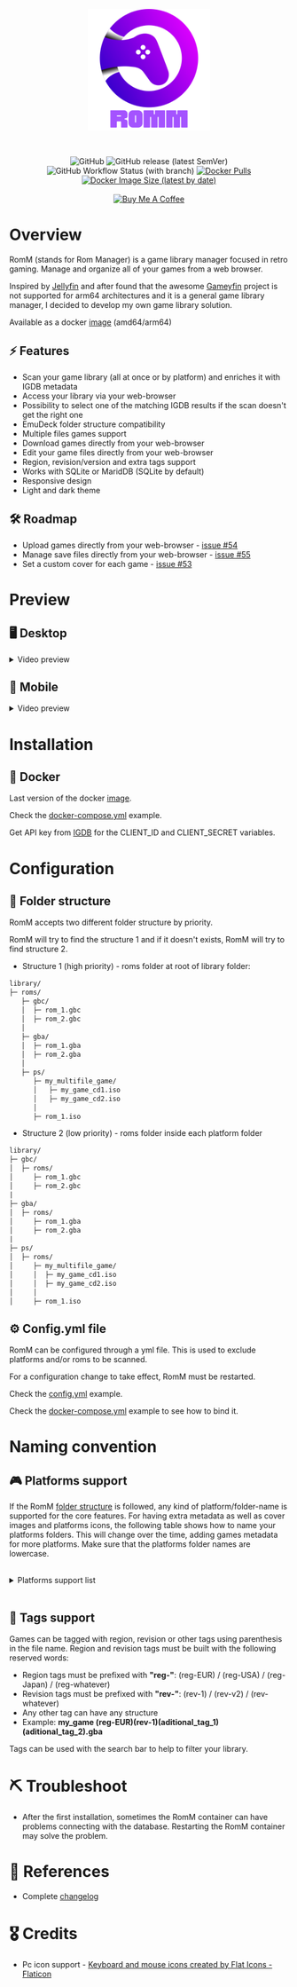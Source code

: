 <div align="center">
  <h1 style="padding:20px;"><img src="romm.svg" height="220px" width="auto" alt="RomM Logo"></h1>
  <img alt="GitHub" src="https://img.shields.io/github/license/zurdi15/romm?style=flat-square">
  <img alt="GitHub release (latest SemVer)" src="https://img.shields.io/github/v/release/zurdi15/romm?style=flat-square">
  <img alt="GitHub Workflow Status (with branch)" src="https://img.shields.io/github/actions/workflow/status/zurdi15/romm/image.yml?style=flat-square&branch=master">
  <a href="https://hub.docker.com/r/zurdi15/romm">
  <img alt="Docker Pulls" src="https://img.shields.io/docker/pulls/zurdi15/romm?style=flat-square">
  <img alt="Docker Image Size (latest by date)" src="https://img.shields.io/docker/image-size/zurdi15/romm?style=flat-square">
</div>
<br>
<div align="center">
  <a href="https://www.buymeacoff.ee/zurdi15" target="_blank"><img src="https://www.buymeacoffee.com/assets/img/custom_images/orange_img.png" alt="Buy Me A Coffee" target="_blank"></a>
</div>

# Overview

RomM (stands for Rom Manager) is a game library manager focused in retro gaming. Manage and organize all of your games from a web browser.

Inspired by [Jellyfin](https://jellyfin.org/) and after found that the awesome [Gameyfin](https://github.com/grimsi/gameyfin) project is not supported for arm64 architectures and it is a general game library manager, I decided to develop my own game library solution.

Available as a docker [image](https://hub.docker.com/r/zurdi15/romm) (amd64/arm64)

## ⚡ Features

* Scan your game library (all at once or by platform) and enriches it with IGDB metadata
* Access your library via your web-browser
* Possibility to select one of the matching IGDB results if the scan doesn't get the right one
* EmuDeck folder structure compatibility
* Multiple files games support
* Download games directly from your web-browser
* Edit your game files directly from your web-browser
* Region, revision/version and extra tags support
* Works with SQLite or MaridDB (SQLite by default)
* Responsive design
* Light and dark theme

## 🛠 Roadmap

* Upload games directly from your web-browser - [issue #54](https://github.com/zurdi15/romm/issues/54)
* Manage save files directly from your web-browser - [issue #55](https://github.com/zurdi15/romm/issues/55)
* Set a custom cover for each game - [issue #53](https://github.com/zurdi15/romm/issues/53)

# Preview

## 🖥 Desktop

<details><summary>Video preview</summary><span>https://user-images.githubusercontent.com/34356590/227992371-33056130-c067-49c1-ae32-b3ba78db6798.mp4</span></details>

## 📱 Mobile

<details><summary>Video preview</summary><span>https://user-images.githubusercontent.com/34356590/228007442-0a9cbf6b-4b62-4c1a-aad8-48b13e6337e8.mp4</span></details>

# Installation

## 🐳 Docker

Last version of the docker [image](https://hub.docker.com/r/zurdi15/romm/tags).

Check the [docker-compose.yml](https://github.com/zurdi15/romm/blob/master/examples/docker-compose.example.yml) example.

Get API key from [IGDB](https://api-docs.igdb.com/#about) for the CLIENT_ID and CLIENT_SECRET variables. 

# Configuration

## 📁 Folder structure

RomM accepts two different folder structure by priority.

RomM will try to find the structure 1 and if it doesn't exists, RomM will try to find structure 2.

  - Structure 1 (high priority) - roms folder at root of library folder:
  ```
  library/
  ├─ roms/
     ├─ gbc/
     │  ├─ rom_1.gbc
     │  ├─ rom_2.gbc
     │
     ├─ gba/
     │  ├─ rom_1.gba
     │  ├─ rom_2.gba
     │ 
     ├─ ps/
        ├─ my_multifile_game/
        │   ├─ my_game_cd1.iso
        │   ├─ my_game_cd2.iso
        │
        ├─ rom_1.iso
  ```
  - Structure 2 (low priority) - roms folder inside each platform folder
  ```
  library/
  ├─ gbc/
  │  ├─ roms/
  │     ├─ rom_1.gbc
  │     ├─ rom_2.gbc
  |
  ├─ gba/
  │  ├─ roms/
  │     ├─ rom_1.gba
  │     ├─ rom_2.gba
  |
  ├─ ps/
  │  ├─ roms/
  │     ├─ my_multifile_game/
  │     │  ├─ my_game_cd1.iso
  │     │  ├─ my_game_cd2.iso
  │     │
  │     ├─ rom_1.iso
  ```

## ⚙️ Config.yml file

RomM can be configured through a yml file. This is used to exclude platforms and/or roms to be scanned.

For a configuration change to take effect, RomM must be restarted.

Check the [config.yml](https://github.com/zurdi15/romm/blob/master/examples/config.example.yml) example.

Check the [docker-compose.yml](https://github.com/zurdi15/romm/blob/master/examples/docker-compose.example.yml) example to see how to bind it.

# Naming convention 

## 🎮 Platforms support

If the RomM [folder structure](#📁-folder-structure) is followed, any kind of platform/folder-name is supported for the core features. For having extra metadata as well as cover images and platforms icons, the following table shows how to name your platforms folders.
This will change over the time, adding games metadata for more platforms. Make sure that the platforms folder names are lowercase.

<br>
<details>
  <summary>Platforms support list</summary>
  <span>

| slug                    | name                                | games metadata |
|---------------          |-------------------------------------|     :----:     |
| 3ds                     | Nintendo 3DS                        | ✅             |
| amiga                   | Amiga                               | ✅             |
| arcade                  | Arcade                              | ✅             |
| atari                   | atari                               | ❌             |
| coleco                  | coleco                              | ❌             |
| c64                     | Commodore C64/128/MAX               | ✅             |
| cpc                     | cpc                                 | ❌             |
| cps1                    | cps1                                | ❌             |
| cps2                    | cps2                                | ❌             |
| cps3                    | cps3                                | ❌             |
| daphne                  | daphne                              | ❌             |
| dc                      | Dreamcast                           | ✅             |
| dos                     | DOS                                 | ✅             |
| fairchild               | fairchild                           | ❌             |
| fba2012                 | fba2012                             | ❌             |
| fbneo                   | fbneo                               | ❌             |
| fds                     | Family Computer Disk System         | ✅             |
| gb                      | Game Boy                            | ✅             |
| gba                     | Game Boy Advance                    | ✅             |
| gbc                     | Game Boy Color                      | ✅             |
| genesis-slash-megadrive | Sega Mega Drive/Genesis             | ✅             |
| gg                      | gg                                  | ❌             |
| gw                      | gw                                  | ❌             |
| intellivision           | Intellivision                       | ✅             |
| jaguar                  | Atari Jaguar                        | ✅             |
| lynx                    | Atari Lynx                          | ✅             |
| md                      | md                                  | ❌             |
| megaduck                | megaduck                            | ❌             |
| ms                      | ms                                  | ❌             |
| msx                     | MSX                                 | ✅             |
| n64                     | Nintendo 64                         | ✅             |
| nds                     | Nintendo DS                         | ✅             |
| neocd                   | neocd                               | ❌             |
| neogeo                  | neogeo                              | ❌             |
| nes                     | Nintendo Entertainment System       | ✅             |
| ngc                     | Nintendo GameCube                   | ✅             |
| ngp                     | ngp                                 | ❌             |
| odyssey                 | odyssey                             | ❌             |
| pce                     | pce                                 | ❌             |
| pcecd                   | pcecd                               | ❌             |
| pico                    | pico                                | ❌             |
| poke                    | poke                                | ❌             |
| ps                      | PlayStation                         | ✅             |
| ps2                     | PlayStation 2                       | ✅             |
| ps3                     | PlayStation 3                       | ✅             |
| ps4                     | ps4                                 | ❌             |
| psp                     | PlayStation Portable                | ✅             |
| psvita                  | PlayStation Vita                    | ✅             |
| saturn                  | Sega Saturn                         | ✅             |
| scummvm                 | scummvm                             | ❌             |
| segacd                  | Sega CD                             | ✅             |
| segasgone               | segasgone                           | ❌             |
| sms                     | Sega Master System/Mark III         | ✅             |
| sgb                     | sgb                                 | ❌             |
| sgfx                    | sgfx                                | ❌             |
| snes                    | Super Nintendo Entertainment System | ✅             |
| supervision             | supervision                         | ❌             |
| switch                  | Nintendo Switch                     | ✅             |
| wii                     | Wii                                 | ✅             |
| win                     | PC (Microsoft Windows)              | ✅             |
| wiiu                    | Wii U                               | ✅             |
| wonderswan              | WonderSwan                          | ✅             |
| wonderswan-color        | WonderSwan Color                    | ✅             |
| xbox                    | Xbox                                | ✅             |
| xbox360                 | Xbox 360                            | ✅             |
| xboxone                 | Xbox One                            | ✅             |

  </span>
</details>
<br>

## 📑 Tags support

Games can be tagged with region, revision or other tags using parenthesis in the file name. Region and revision tags must be built with the following reserved words:
  - Region tags must be prefixed with **"reg-"**: (reg-EUR) / (reg-USA) / (reg-Japan) / (reg-whatever)
  - Revision tags must be prefixed with **"rev-"**: (rev-1) / (rev-v2) / (rev-whatever)
  - Any other tag can have any structure
  - Example: **my_game (reg-EUR)(rev-1)(aditional_tag_1)(aditional_tag_2).gba**

Tags can be used with the search bar to help to filter your library.

# ⛏ Troubleshoot

* After the first installation, sometimes the RomM container can have problems connecting with the database. Restarting the RomM container may solve the problem.

# 🧾 References

* Complete [changelog](https://github.com/zurdi15/romm/blob/master/CHANGELOG.md)

# 🎖 Credits

* Pc icon support - <a href="https://www.flaticon.com/free-icons/keyboard-and-mouse" title="Keyboard and mouse icons">Keyboard and mouse icons created by Flat Icons - Flaticon</a>
